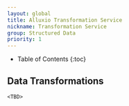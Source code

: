 ```yaml
---
layout: global
title: Alluxio Transformation Service
nickname: Transformation Service
group: Structured Data
priority: 1
---
```


* Table of Contents
{:toc}

## Data Transformations

```
<TBD>
```

